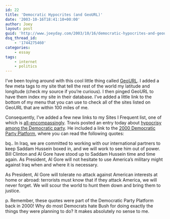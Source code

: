 ```yaml
---
id: 22
title: 'Democratic Hypocrites (and GeoURL)'
date: '2003-10-16T18:41:10+00:00'
author: Joey
layout: post
guid: 'http://www.joeyday.com/2003/10/16/democratic-hypocrites-and-geourl'
dsq_thread_id:
    - '1744275460'
categories:
    - essay
tags:
    - internet
    - politics
---
```


I’ve been toying around with this cool little thing called [GeoURL](http://www.geourl.org). I added a few meta tags to my site that tell the rest of the world my latitude and longitude (check my source if you’re curious). I then pinged GeoURL to have them index my site in their database. I’ve added a little link to the bottom of my menu that you can use to check all of the sites listed on GeoURL that are within 100 miles of me.

Consequently, I’ve added a few new links to my Sites I Frequent list, one of which is [all-encompassingly](http://www.all-encompassingly.com). Travis posted an entry today about [hypocrisy among the Democratic party](http://www.all-encompassingly.com/archives/000180.php). He included a link to the [2000 Democratic Party Platform](http://www.democrats.org/about/2000platform.html), where you can read the following quotes:

bq.. In Iraq, we are committed to working with our international partners to keep Saddam Hussein boxed in, and we will work to see him out of power. Bill Clinton and Al Gore have stood up to Saddam Hussein time and time again. As President, Al Gore will not hesitate to use America’s military might against Iraq when and where it is necessary.

As President, Al Gore will tolerate no attack against American interests at home or abroad: terrorists must know that if they attack America, we will never forget. We will scour the world to hunt them down and bring them to justice.

p. Remember, these quotes were part of the Democratic Party Platform back in 2000! Why do most Democrats hate Bush for doing exactly the things they were planning to do? It makes absolutely no sense to me.